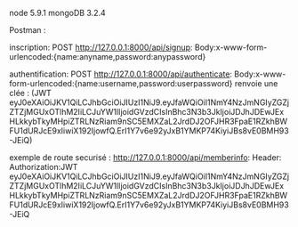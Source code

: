 node 5.9.1
mongoDB 3.2.4

Postman :

inscription:
POST http://127.0.0.1:8000/api/signup:
Body:x-www-form-urlencoded:{name:anyname,password:anypassword}

authentification:
POST http://127.0.0.1:8000/api/authenticate:
Body:x-www-form-urlencoded:{name:username,password:userpassword}
renvoie une clée : (JWT eyJ0eXAiOiJKV1QiLCJhbGciOiJIUzI1NiJ9.eyJfaWQiOiI1NmY4NzJmNGIyZGZjZTZjMGUxOTlhM2IiLCJuYW1lIjoidGVzdCIsInBhc3N3b3JkIjoiJDJhJDEwJExHLkkybTkyMHpiZTRLNzRiam9nSC5EMXZaL2JrdDJ2OFJHR3FpaE1RZkhBWFU1dURJcE9xIiwiX192IjowfQ.ErI1Y7v6e92yJxB1YMKP74KiyiJBs8vE0BMH93-JEiQ)

exemple de route securisé :
http://127.0.0.1:8000/api/memberinfo:
Header:
Authorization:JWT eyJ0eXAiOiJKV1QiLCJhbGciOiJIUzI1NiJ9.eyJfaWQiOiI1NmY4NzJmNGIyZGZjZTZjMGUxOTlhM2IiLCJuYW1lIjoidGVzdCIsInBhc3N3b3JkIjoiJDJhJDEwJExHLkkybTkyMHpiZTRLNzRiam9nSC5EMXZaL2JrdDJ2OFJHR3FpaE1RZkhBWFU1dURJcE9xIiwiX192IjowfQ.ErI1Y7v6e92yJxB1YMKP74KiyiJBs8vE0BMH93-JEiQ

